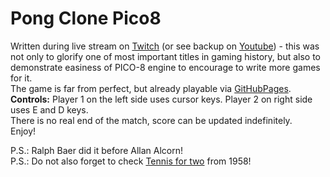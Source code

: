 Pong Clone Pico8
================
Written during live stream on [Twitch](https://www.twitch.tv/videos/482786687) (or see backup on [Youtube](https://www.youtube.com/watch?v=HT81-cMCJpQ&list=PLLkqoegvtaAfngkEZ2KvFc8S7JxmGuAAT)) - this was not only to glorify one of most important titles in gaming history, but also to demonstrate easiness of PICO-8 engine to encourage to write more games for it.  
The game is far from perfect, but already playable via [GitHubPages](https://davesade.github.io/pongClonePico8/).  
**Controls:** Player 1 on the left side uses cursor keys. Player 2 on right side uses E and D keys.  
There is no real end of the match, score can be updated indefinitely.  
Enjoy!  

P.S.: Ralph Baer did it before Allan Alcorn!  
P.S.: Do not also forget to check [Tennis for two](https://en.wikipedia.org/wiki/Tennis_for_Two) from 1958!
